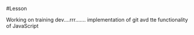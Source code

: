 #Lesson

Working on training dev....rrr....... implementation of git avd tte functionality of JavaScript 
